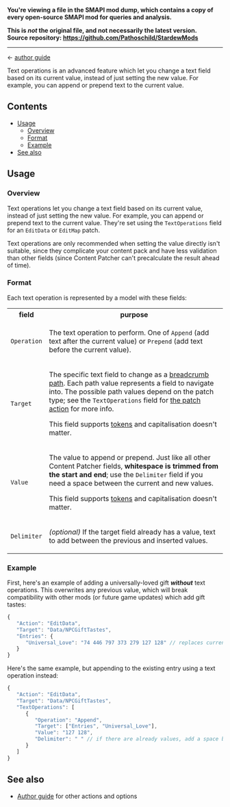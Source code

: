 **You're viewing a file in the SMAPI mod dump, which contains a copy of every open-source SMAPI mod
for queries and analysis.**

**This is _not_ the original file, and not necessarily the latest version.**  
**Source repository: https://github.com/Pathoschild/StardewMods**

----

← [author guide](../author-guide.md)

Text operations is an advanced feature which let you change a text field based on its current value,
instead of just setting the new value. For example, you can append or prepend text to the current
value.

## Contents
* [Usage](#usage)
  * [Overview](#overview)
  * [Format](#format)
  * [Example](#example)
* [See also](#see-also)

## Usage
### Overview
Text operations let you change a text field based on its current value, instead of just setting the
new value. For example, you can append or prepend text to the current value. They're set using the
`TextOperations` field for an `EditData` or `EditMap` patch.

Text operations are only recommended when setting the value directly isn't suitable, since they
complicate your content pack and have less validation than other fields (since Content Patcher
can't precalculate the result ahead of time).

### Format
Each text operation is represented by a model with these fields:

<table>
<tr>
<th>field</th>
<th>purpose</th>
</tr>
<tr>
<td><code>Operation</code></td>
<td>

The text operation to perform. One of `Append` (add text after the current value) or `Prepend` (add text before the current value).

</td>
</tr>
<tr>
<td><code>Target</code></td>
<td>

The specific text field to change as a [breadcrumb path](https://en.wikipedia.org/wiki/Breadcrumb_navigation).
Each path value represents a field to navigate into. The possible path values depend on the patch
type; see the `TextOperations` field for [the patch action](../author-guide.md#actions) for more info.

This field supports [tokens](../author-guide.md#tokens) and capitalisation doesn't matter.

</td>
</tr>
<tr>
<td><code>Value</code></td>
<td>

The value to append or prepend. Just like all other Content Patcher fields, **whitespace is trimmed
from the start and end**; use the `Delimiter` field if you need a space between the current and new
values.

This field supports [tokens](../author-guide.md#tokens) and capitalisation doesn't matter.

</td>
</tr>
<tr>
<td><code>Delimiter</code></td>
<td>

_(optional)_ If the target field already has a value, text to add between the previous and inserted
values.

</td>
</tr>
</table>
</dd>
</dl>

### Example
First, here's an example of adding a universally-loved gift **_without_** text operations. This
overwrites any previous value, which will break compatibility with other mods (or future game
updates) which add gift tastes:

```js
{
   "Action": "EditData",
   "Target": "Data/NPCGiftTastes",
   "Entries": {
      "Universal_Love": "74 446 797 373 279 127 128" // replaces current value
   }
}
```

Here's the same example, but appending to the existing entry using a text operation instead:

```js
{
   "Action": "EditData",
   "Target": "Data/NPCGiftTastes",
   "TextOperations": [
      {
         "Operation": "Append",
         "Target": ["Entries", "Universal_Love"],
         "Value": "127 128",
         "Delimiter": " " // if there are already values, add a space between them and the new ones
      }
   ]
}
```

## See also
* [Author guide](../author-guide.md) for other actions and options

